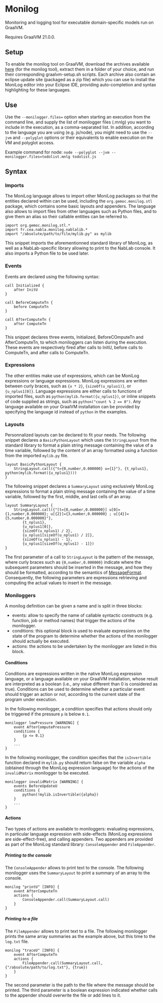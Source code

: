 # Monilog
Monitoring and logging tool for executable domain-specific models run on GraalVM.

Requires GraalVM 21.0.0.

## Setup

To enable the monilog tool on GraalVM, download the archives available [here](https://github.com/gemoc/monilog/releases/tag/v1.0.0) (for the monilog tool), extract them in a folder of your choice, and run their corresponding graalvm-setup.sh scripts. Each archive also contain an eclipse update site (packaged as a zip file) which you can use to install the MoniLog editor into your Eclipse IDE, providing auto-completion and syntax highlighting for these languages.

## Use

Use the `--monilogger.files=` option when starting an execution from the command line, and supply the list of monilogger files (.mnlg) you want to include in the execution, as a comma-separated list.
In addition, according to the language you are using (e.g. js/node), you might need to use the `--jvm` and `--polyglot` options or their equivalents to enable execution on the VM and polyglot access.

Example command for node: `node --polyglot --jvm --monilogger.files=todolist.mnlg todolist.js`

## Syntax

### Imports

The MoniLog language allows to import other MoniLog packages so that the entities declared within can be used, including the `org.gemoc.monilog.stl` package, which contains some basic layouts and appenders. The language also allows to import files from other languages such as Python files, and to give them an alias so their callable entities can be referred to.

```
import org.gemoc.monilog.stl.*
import fr.cea.nabla.monilog.nablalib.*
import "/absolute/path/to/file/mylib.py" as mylib
```

This snippet imports the aforementionned standard library of MoniLog, as well as a NabLab-specific library allowing to print to the NabLab console.
It also imports a Python file to be used later.

### Events

Events are declared using the following syntax:

```
call Initialized {
	after InitU
}

call BeforeComputeTn {
	before ComputeTn
}

call AfterComputeTn {
	after ComputeTn
}
```

This snippet declares three events, Initialized, BeforeCOmputeTn and AfterComputeTn, to which moniloggers can listen during the execution. These events are respectively fired after calls to InitU, before calls to ComputeTn, and after calls to ComputeTn.

### Expressions

The other entities make use of expressions, which can be MoniLog expressions or language expressions. MoniLog expressions are written between curly braces, such as `{x * 2}`, `{sizeOf(u_nplus1)}`, or `{u_nplus1[0]}`. Language expressions are either calls to functions of imported files, such as `python(mylib.format({u_nplus1})`, or inline snippets of code supplied as strings, such as `python("count % 2 == 0")`. Any language available on your GraalVM installation can be provided by specifying the language id instead of `python` in the examples.


### Layouts

Personnalized layouts can be declared to fit your needs.
The following snippet declares a `BasicPythonLayout` which uses the `StringLayout` from the standard library to format a plain string message containing the value of a time variable, followed by the content of an array formatted using a function from the imported `mylib.py` file.

```
layout BasicPythonLayout {
	StringLayout.call({"t={0,number,0.000000} u={1}"}, {t_nplus1}, python(mylib.format({u_nplus1})))
}
```

The following snippet declares a `SummaryLayout` using exclusively MoniLog expressions to format a plain string message containing the value of a time variable, followed by the first, middle, and last cells of an array.

```
layout SummaryLayout {
	StringLayout.call({"[t={0,number,0.000000}] u[0]={1,number,0.000000}; u[{2}]={3,number,0.000000} ; u[{4}]={5,number,0.000000}"},
		{t_nplus1},
		{u_nplus1[0]},
		{sizeOf(u_nplus1) / 2},
		{u_nplus1[sizeOf(u_nplus1) / 2]},
		{sizeOf(u_nplus1) - 1},
		{u_nplus1[sizeOf(u_nplus1) - 1]})
}
```

The first parameter of a call to `StringLayout` is the pattern of the message, where curly braces such as `{0,number,0.000000}` indicate where the subsequent parameters should be inserted in the message, and how they should be formatted, according to the semantics of [MessageFormat](https://docs.oracle.com/en/java/javase/11/docs/api/java.base/java/text/MessageFormat.html?is-external=true).
Consequently, the following parameters are expressions retrieving and computing the actual values to insert in the message.

### Moniloggers

A monilog definition can be given a name and is split in three blocks:

 - events: allow to specify the name of callable syntactic constructs (e.g. function, job or method names) that trigger the actions of the monilogger.
 - conditions: this optional block is used to evaluate expressions on the state of the program to determine whether the actions of the monilogger should actually be executed.
 - actions: the actions to be undertaken by the monilogger are listed in this block.

#### Conditions

Conditions are expressions written in the native MoniLog expression language, or a language available on your GraalVM installation, whose result are interpreted as a boolean (i.e., any value different than 0 is considered as true).
Conditions can be used to determine whether a particular event should trigger an action or not, according to the current state of the program under execution.

In the following monilogger, a condition specifies that actions should only be triggered if the pressure `p` is below `0.1`.

```
monilogger lowPressure [WARNING] {
	event AfterComputePressure
	conditions {
		{p <= 0.1}
	}
	...
}
```

In the following monilogger, the condition specifies that the `isInvertible` function declared in `mylib.py` should return false on the variable `alpha` (obtained through the MoniLog expression language) for the actions of the `invalidMatrix` monilogger to be executed.

```
monilogger invalidMatrix [WARNING] {
	events BeforeUpdateU
	conditions {
		python(!mylib.isInvertible({alpha})
	}
	...
}
```

#### Actions

Two types of actions are available to moniloggers: evaluating expressions, in particular language expression with side-effects (MoniLog expressions are side-effect-free), and calling appenders.
Two appenders are provided as part of the MoniLog standard library: `ConsoleAppender` and `FileAppender`.

##### Printing to the console

The `ConsoleAppender` allows to print text to the console.
The following monilogger uses the `SummaryLayout` to print a summary of an array to the console.

```
monilog "printU" [INFO] {
	event AfterComputeTn
	actions {
		ConsoleAppender.call(SummaryLayout.call)
	}
}
```

##### Printing to a file

The `FileAppender` allows to print text to a file.
The following monilogger prints the same array summaries as the example above, but this time to the `log.txt` file.

```
monilog "traceU" [INFO] {
	event AfterComputeTn
	actions {
		FileAppender.call(SummaryLayout.call, {"/absolute/path/to/log.txt"}, {true})
	}
}
```

The second parameter is the path to the file where the message should be printed.
The third parameter is a boolean expression indicated whether calls to the appender should overwrite the file or add lines to it.

